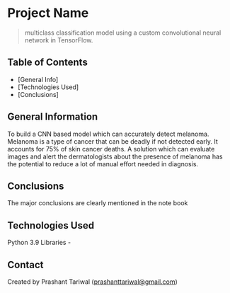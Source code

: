 # Project Name
> multiclass classification model using a custom convolutional neural network in TensorFlow. 


## Table of Contents
* [General Info]
* [Technologies Used]
* [Conclusions]




## General Information
To build a CNN based model which can accurately detect melanoma. Melanoma is a type of cancer that can be deadly if not detected early. It accounts for 75% of skin cancer deaths. A solution which can evaluate images and alert the dermatologists about the presence of melanoma has the potential to reduce a lot of manual effort needed in diagnosis.


## Conclusions
The major conclusions are clearly mentioned in the note book


## Technologies Used
Python 3.9 Libraries -




## Contact

Created by Prashant Tariwal (prashanttariwal@gmail.com)

